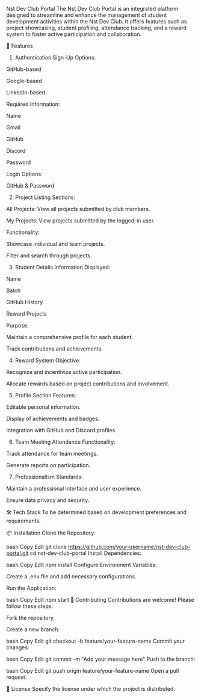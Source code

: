 Nst Dev Club Portal
The Nst Dev Club Portal is an integrated platform designed to streamline and enhance the management of student development activities within the Nst Dev Club. It offers features such as project showcasing, student profiling, attendance tracking, and a reward system to foster active participation and collaboration.

🚀 Features
1. Authentication
Sign-Up Options:

GitHub-based

Google-based

LinkedIn-based

Required Information:

Name

Gmail

GitHub

Discord

Password

Login Options:

GitHub & Password

2. Project Listing
Sections:

All Projects: View all projects submitted by club members.

My Projects: View projects submitted by the logged-in user.

Functionality:

Showcase individual and team projects.

Filter and search through projects.

3. Student Details
Information Displayed:

Name

Batch

GitHub History

Reward Projects

Purpose:

Maintain a comprehensive profile for each student.

Track contributions and achievements.

4. Reward System
Objective:

Recognize and incentivize active participation.

Allocate rewards based on project contributions and involvement.

5. Profile Section
Features:

Editable personal information.

Display of achievements and badges.

Integration with GitHub and Discord profiles.

6. Team Meeting Attendance
Functionality:

Track attendance for team meetings.

Generate reports on participation.

7. Professionalism
Standards:

Maintain a professional interface and user experience.

Ensure data privacy and security.

🛠️ Tech Stack
To be determined based on development preferences and requirements.

📦 Installation
Clone the Repository:

bash
Copy
Edit
git clone https://github.com/your-username/nst-dev-club-portal.git
cd nst-dev-club-portal
Install Dependencies:

bash
Copy
Edit
npm install
Configure Environment Variables:

Create a .env file and add necessary configurations.

Run the Application:

bash
Copy
Edit
npm start
🤝 Contributing
Contributions are welcome! Please follow these steps:

Fork the repository.

Create a new branch:

bash
Copy
Edit
git checkout -b feature/your-feature-name
Commit your changes:

bash
Copy
Edit
git commit -m "Add your message here"
Push to the branch:

bash
Copy
Edit
git push origin feature/your-feature-name
Open a pull request.

📄 License
Specify the license under which the project is distributed.
